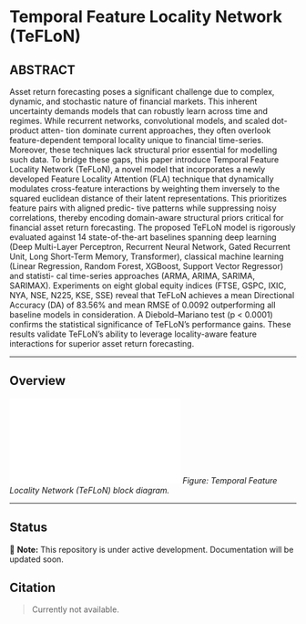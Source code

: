 # Temporal Feature Locality Network (TeFLoN)

## ABSTRACT
Asset return forecasting poses a significant challenge due to complex, dynamic, and stochastic nature
of financial markets. This inherent uncertainty demands models that can robustly learn across
time and regimes. While recurrent networks, convolutional models, and scaled dot-product atten-
tion dominate current approaches, they often overlook feature-dependent temporal locality unique
to financial time-series. Moreover, these techniques lack structural prior essential for modelling such
data. To bridge these gaps, this paper introduce Temporal Feature Locality Network (TeFLoN),
a novel model that incorporates a newly developed Feature Locality Attention (FLA) technique
that dynamically modulates cross-feature interactions by weighting them inversely to the squared
euclidean distance of their latent representations. This prioritizes feature pairs with aligned predic-
tive patterns while suppressing noisy correlations, thereby encoding domain-aware structural priors
critical for financial asset return forecasting. The proposed TeFLoN model is rigorously evaluated
against 14 state-of-the-art baselines spanning deep learning (Deep Multi-Layer Perceptron, Recurrent
Neural Network, Gated Recurrent Unit, Long Short-Term Memory, Transformer), classical machine
learning (Linear Regression, Random Forest, XGBoost, Support Vector Regressor) and statisti-
cal time-series approaches (ARMA, ARIMA, SARIMA, SARIMAX). Experiments on eight global
equity indices (FTSE, GSPC, IXIC, NYA, NSE, N225, KSE, SSE) reveal that TeFLoN achieves a
mean Directional Accuracy (DA) of 83.56% and mean RMSE of 0.0092 outperforming all baseline
models in consideration. A Diebold–Mariano test (p < 0.0001) confirms the statistical significance
of TeFLoN’s performance gains. These results validate TeFLoN’s ability to leverage locality-aware
feature interactions for superior asset return forecasting.

---

## Overview

![TeFLoN Architecture](resources/fig1.pdf)
*Figure: Temporal Feature Locality Network (TeFLoN) block diagram.*

---

## Status

🚧 **Note:** This repository is under active development. Documentation will be updated soon.


## Citation

> Currently not available. 


